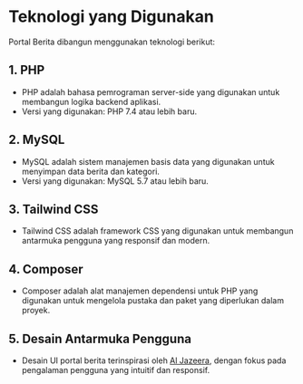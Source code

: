 # Teknologi yang Digunakan

Portal Berita dibangun menggunakan teknologi berikut:

## 1. PHP
- PHP adalah bahasa pemrograman server-side yang digunakan untuk membangun logika backend aplikasi.
- Versi yang digunakan: PHP 7.4 atau lebih baru.

## 2. MySQL
- MySQL adalah sistem manajemen basis data yang digunakan untuk menyimpan data berita dan kategori.
- Versi yang digunakan: MySQL 5.7 atau lebih baru.

## 3. Tailwind CSS
- Tailwind CSS adalah framework CSS yang digunakan untuk membangun antarmuka pengguna yang responsif dan modern.

## 4. Composer
- Composer adalah alat manajemen dependensi untuk PHP yang digunakan untuk mengelola pustaka dan paket yang diperlukan dalam proyek.

## 5. Desain Antarmuka Pengguna
- Desain UI portal berita terinspirasi oleh [Al Jazeera](https://www.aljazeera.com/), dengan fokus pada pengalaman pengguna yang intuitif dan responsif.